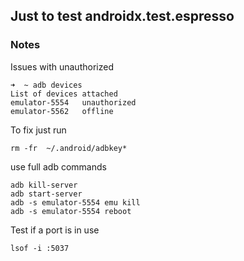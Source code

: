 ## Just to test androidx.test.espresso

### Notes

 Issues with unauthorized 
 
    ➜  ~ adb devices
    List of devices attached
    emulator-5554	unauthorized
    emulator-5562	offline

To fix just run 

    rm -fr  ~/.android/adbkey*



use full adb commands 


    adb kill-server
    adb start-server
    adb -s emulator-5554 emu kill
    adb -s emulator-5554 reboot

Test if a port is in use 

    lsof -i :5037